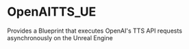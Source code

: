 # OpenAITTS_UE
Provides a Blueprint that executes OpenAI's TTS API requests asynchronously on the Unreal Engine
